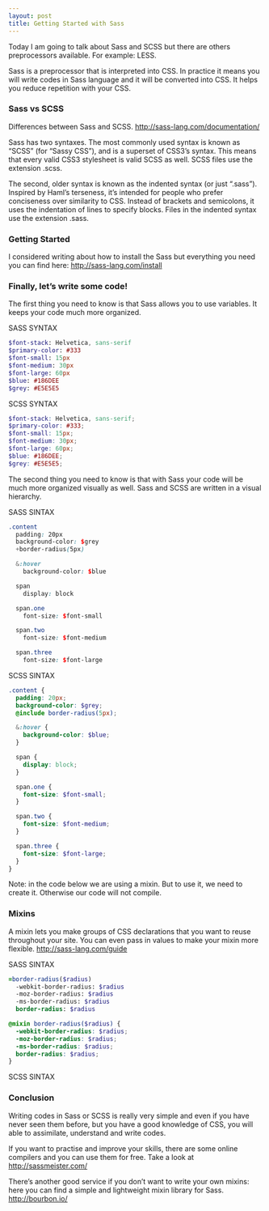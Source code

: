 ```yaml
---
layout: post
title: Getting Started with Sass
---
```


Today I am going to talk about Sass and SCSS but there are others preprocessors available. For example: LESS.

Sass is a preprocessor that is interpreted into CSS. In practice it means you will write codes in Sass language and it will be converted into CSS. It helps you reduce repetition with your CSS.

### Sass vs SCSS

Differences between Sass and SCSS. http://sass-lang.com/documentation/

Sass has two syntaxes. The most commonly used syntax is known as “SCSS” (for “Sassy CSS”), and is a superset of CSS3’s syntax. This means that every valid CSS3 stylesheet is valid SCSS as well. SCSS files use the extension .scss.

The second, older syntax is known as the indented syntax (or just “.sass”). Inspired by Haml’s terseness, it’s intended for people who prefer conciseness over similarity to CSS. Instead of brackets and semicolons, it uses the indentation of lines to specify blocks. Files in the indented syntax use the extension .sass.

### Getting Started

I considered writing about how to install the Sass but everything you need you can find here: http://sass-lang.com/install

### Finally, let’s write some code!

The first thing you need to know is that Sass allows you to use variables. It keeps your code much more organized.

SASS SYNTAX

```sass
$font-stack: Helvetica, sans-serif
$primary-color: #333
$font-small: 15px
$font-medium: 30px
$font-large: 60px
$blue: #186DEE
$grey: #E5E5E5
```

SCSS SYNTAX

```scss
$font-stack: Helvetica, sans-serif;
$primary-color: #333;
$font-small: 15px;
$font-medium: 30px;
$font-large: 60px;
$blue: #186DEE;
$grey: #E5E5E5;
```

The second thing you need to know is that with Sass your code will be much more organized visually as well. Sass and SCSS are written in a visual hierarchy.

SASS SINTAX

```scss
.content
  padding: 20px
  background-color: $grey
  +border-radius(5px)

  &:hover
    background-color: $blue

  span
    display: block

  span.one
    font-size: $font-small

  span.two
    font-size: $font-medium

  span.three
    font-size: $font-large
```

SCSS SINTAX

```scss
.content {
  padding: 20px;
  background-color: $grey;
  @include border-radius(5px);

  &:hover {
    background-color: $blue;
  }

  span {
    display: block;
  }

  span.one {
    font-size: $font-small;
  }

  span.two {
    font-size: $font-medium;
  }

  span.three {
    font-size: $font-large;
  }
}
```

Note: in the code below we are using a mixin. But to use it, we need to create it. Otherwise our code will not compile.

### Mixins

A mixin lets you make groups of CSS declarations that you want to reuse throughout your site. You can even pass in values to make your mixin more flexible. http://sass-lang.com/guide

SASS SINTAX

```sass
=border-radius($radius)
  -webkit-border-radius: $radius
  -moz-border-radius: $radius
  -ms-border-radius: $radius
  border-radius: $radius
```

```scss
@mixin border-radius($radius) {
  -webkit-border-radius: $radius;
  -moz-border-radius: $radius;
  -ms-border-radius: $radius;
  border-radius: $radius;
}
```

SCSS SINTAX

### Conclusion

Writing codes in Sass or SCSS is really very simple and even if you have never seen them before, but you have a good knowledge of CSS, you will able to assimilate, understand and write codes.

If you want to practise and improve your skills, there are some online compilers and you can use them for free. Take a look at http://sassmeister.com/

There’s another good service if you don’t want to write your own mixins: here you can find a simple and lightweight mixin library for Sass. http://bourbon.io/
